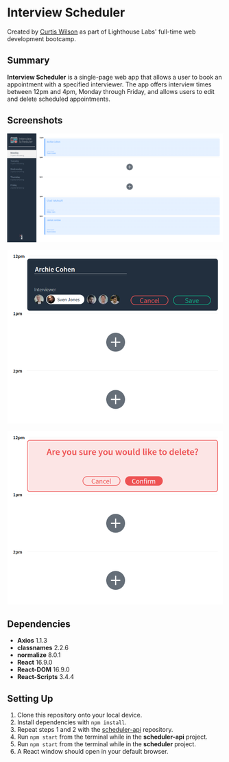 # Interview Scheduler

Created by [Curtis Wilson](https://github.com/curtis-wils0n) as part of Lighthouse Labs' full-time web development bootcamp.

## Summary

**Interview Scheduler** is a single-page web app that allows a user to book an appointment with a specified interviewer. The app offers interview times between 12pm and 4pm, Monday through Friday, and allows users to edit and delete scheduled appointments.

## Screenshots

![An image of the main schedule-view of Interview Scheduler.](https://github.com/curtis-wils0n/scheduler/blob/main/docs/main-page.png?raw=true)

![An image of an interview being editted.](https://github.com/curtis-wils0n/scheduler/blob/main/docs/edit.png?raw=true)

![An image of a delete confirmation screen for deleting an interview.](https://github.com/curtis-wils0n/scheduler/blob/main/docs/delete.png?raw=true)

## Dependencies

- **Axios** 1.1.3
- **classnames** 2.2.6
- **normalize** 8.0.1
- **React** 16.9.0
- **React-DOM** 16.9.0
- **React-Scripts** 3.4.4

## Setting Up

1. Clone this repository onto your local device.
2. Install dependencies with `npm install`.
3. Repeat steps 1 and 2 with the [scheduler-api](https://github.com/curtis-wils0n/scheduler-api) repository.
4. Run `npm start` from the terminal while in the **scheduler-api** project.
5. Run `npm start` from the terminal while in the **scheduler** project.
6. A React window should open in your default browser.
